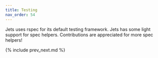 ```yaml
---
title: Testing
nav_order: 54
---
```


Jets uses rspec for its default testing framework.  Jets has some light support for spec helpers. Contributions are appreciated for more spec helpers!

{% include prev_next.md %}
